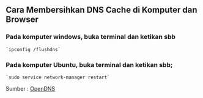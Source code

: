 ## Cara Membersihkan DNS Cache di Komputer dan Browser

### Pada komputer windows, buka terminal dan ketikan sbb
    `ipconfig /flushdns`
    
### Pada komputer Ubuntu, buka terminal dan ketikan sbb;
    `sudo service network-manager restart`


Sumber : [OpenDNS](https://support.opendns.com/hc/en-us/articles/227988627)
